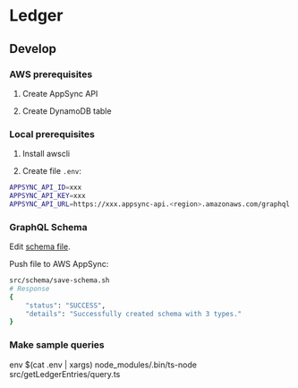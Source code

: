# Ledger

## Develop

### AWS prerequisites

1. Create AppSync API

2. Create DynamoDB table

### Local prerequisites

1. Install awscli

2. Create file `.env`:

```bash
APPSYNC_API_ID=xxx
APPSYNC_API_KEY=xxx
APPSYNC_API_URL=https://xxx.appsync-api.<region>.amazonaws.com/graphql
```

### GraphQL Schema

Edit [schema file](./schema.graphql).

Push file to AWS AppSync:

```bash
src/schema/save-schema.sh
# Response
{
    "status": "SUCCESS",
    "details": "Successfully created schema with 3 types."
}
```

### Make sample queries

env $(cat .env | xargs) node_modules/.bin/ts-node src/getLedgerEntries/query.ts
